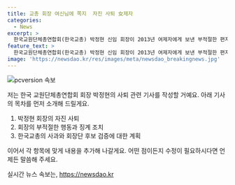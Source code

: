 ```yaml
---
title: 교총 회장 여신님에 쪽지  자진 사퇴 女제자
categories:
  - News
excerpt: >
  한국교원단체총연합회(한국교총) 박정현 신임 회장이 2013년 여제자에게 보낸 부적절한 편지가 알려지자 27일 자진사퇴했다. 박 회장은 사퇴 의사를 밝히며 책임을 통감하고 깊이 사죄한다고 전했다. 또한 교총은 사과하고, 후보 검증 절차를 개선할 것을 약속했으며, 차기 회장단 선출까지 수석 부회장이 직무대행을 맡게 됐다.
feature_text: >
  한국교원단체총연합회(한국교총) 박정현 신임 회장이 2013년 여제자에게 보낸 부적절한 편지가 알려지자 27일 자진사퇴했다. 박 회장은 사퇴 의사를 밝히며 책임을 통감하고 깊이 사죄한다고 전했다. 또한 교총은 사과하고, 후보 검증 절차를 개선할 것을 약속했으며, 차기 회장단 선출까지 수석 부회장이 직무대행을 맡게 됐다.
image: 'https://newsdao.kr/res/images/meta/newsdao_breakingnews.jpg'
---
```


<p><img src="https://newsdao.kr/res/images/meta/newsdao_breakingnews.jpg" alt="pcversion 속보" /></p>

<p>저는 한국 교원단체총연합회 회장 박정현의 사퇴 관련 기사를 작성할 거예요. 아래 기사의 목차를 먼저 소개해 드릴게요. </p>

<ol>
<li>박정현 회장의 자진 사퇴</li>
<li>회장의 부적절한 행동과 징계 조치</li>
<li>한국교총의 사과와 회장단 후보 검증에 대한 계획</li>
</ol>

<p>이어서 각 항목에 맞게 내용을 추가해 나갈게요. 어떤 점이든지 수정이 필요하시다면 언제든 말씀해 주세요.</p>
실시간 뉴스 속보는, <a href="https://newsdao.kr" rel="dofollow">https://newsdao.kr</a>


